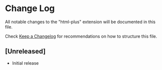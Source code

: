 # Change Log

All notable changes to the "html-plus" extension will be documented in this file.

Check [Keep a Changelog](http://keepachangelog.com/) for recommendations on how to structure this file.

## [Unreleased]

- Initial release